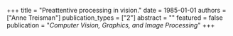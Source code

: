 +++
title = "Preattentive processing in vision."
date = 1985-01-01
authors = ["Anne Treisman"]
publication_types = ["2"]
abstract = ""
featured = false
publication = "*Computer Vision, Graphics, and Image Processing*"
+++

